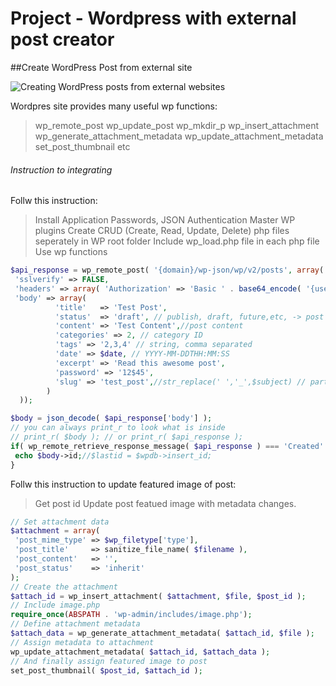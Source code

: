 # Project - Wordpress with external post creator
 
##Create WordPress Post from external site 

![Creating WordPress posts from external websites](https://dl.dropboxusercontent.com/s/24am6rud1vwt2w2/blog-wp-laravel.jpg)


Wordpres site provides many useful wp functions:

> wp_remote_post
> wp_update_post
> wp_mkdir_p
> wp_insert_attachment
> wp_generate_attachment_metadata
> wp_update_attachment_metadata
> set_post_thumbnail
> etc

###### Instruction to integrating 

Follw this instruction:
> Install Application Passwords, JSON Authentication Master WP plugins
> Create CRUD (Create, Read, Update, Delete) php files seperately in WP root folder
> Include wp_load.php file in each php file
> Use wp functions

```php
$api_response = wp_remote_post( '{domain}/wp-json/wp/v2/posts', array(
 'sslverify' => FALSE,
 'headers' => array( 'Authorization' => 'Basic ' . base64_encode( '{username}:{password} ')),
 'body' => array( 
          'title'   => 'Test Post',
          'status'  => 'draft', // publish, draft, future,etc, -> post status
          'content' => 'Test Content',//post content
          'categories' => 2, // category ID
          'tags' => '2,3,4' // string, comma separated
          'date' => $date, // YYYY-MM-DDTHH:MM:SS
          'excerpt' => 'Read this awesome post',
          'password' => '12$45',
          'slug' => 'test_post',//str_replace(' ','_',$subject) // part of the URL usually
        )
  ));

$body = json_decode( $api_response['body'] );
// you can always print_r to look what is inside
// print_r( $body ); // or print_r( $api_response );
if( wp_remote_retrieve_response_message( $api_response ) === 'Created' ) {
 echo $body->id;//$lastid = $wpdb->insert_id;
}
```

Follw this instruction to update featured image of post:
> Get post id
> Update post featued image with metadata changes.

```php
// Set attachment data
$attachment = array(
 'post_mime_type' => $wp_filetype['type'],
 'post_title'     => sanitize_file_name( $filename ),
 'post_content'   => '',
 'post_status'    => 'inherit'
);
// Create the attachment
$attach_id = wp_insert_attachment( $attachment, $file, $post_id );
// Include image.php
require_once(ABSPATH . 'wp-admin/includes/image.php');
// Define attachment metadata
$attach_data = wp_generate_attachment_metadata( $attach_id, $file );
// Assign metadata to attachment
wp_update_attachment_metadata( $attach_id, $attach_data );
// And finally assign featured image to post
set_post_thumbnail( $post_id, $attach_id );
```



